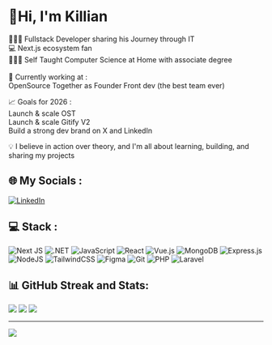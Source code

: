 <!-- Level 2: Bio and Detailled Features -->

# 💫Hi, I'm Killian
🧑🏽‍💻 Fullstack Developer sharing his Journey through IT <br/>
💻 Next.js ecosystem fan <br/>
🧑🏽‍🎓 Self Taught Computer Science at Home with associate degree <br/> <br/>
📌 Currently working at : <br/>
  OpenSource Together as Founder Front dev (the best team ever) <br/>

📈 Goals for 2026 : <br/>
  Launch & scale OST <br/>
  Launch & scale Gitify V2 <br/>
  Build a strong dev brand on X and LinkedIn<br/>

💡 I believe in action over theory, and I'm all about learning, building, and sharing my projects

## 🌐 My Socials :
[![LinkedIn](https://img.shields.io/badge/LinkedIn-%230077B5.svg?logo=linkedin&logoColor=white)](https://www.linkedin.com/in/killian-marty-557b78334/) 

## 💻 Stack :
![Next JS](https://img.shields.io/badge/Next-black?style=for-the-badge&logo=next.js&logoColor=white) ![.NET](https://img.shields.io/badge/.NET-5C2D91?style=for-the-badge&logo=.net&logoColor=white) ![JavaScript](https://img.shields.io/badge/javascript-%23323330.svg?style=for-the-badge&logo=javascript&logoColor=%23F7DF1E)  ![React](https://img.shields.io/badge/react-%2320232a.svg?style=for-the-badge&logo=react&logoColor=%2361DAFB) ![Vue.js](https://img.shields.io/badge/vue.js-%2335495e.svg?style=for-the-badge&logo=vuedotjs&logoColor=%234FC08D) ![MongoDB](https://img.shields.io/badge/MongoDB-%234ea94b.svg?style=for-the-badge&logo=mongodb&logoColor=white) ![Express.js](https://img.shields.io/badge/express.js-%23404d59.svg?style=for-the-badge&logo=express&logoColor=%2361DAFB) ![NodeJS](https://img.shields.io/badge/node.js-6DA55F?style=for-the-badge&logo=node.js&logoColor=white) ![TailwindCSS](https://img.shields.io/badge/tailwindcss-%2338B2AC.svg?style=for-the-badge&logo=tailwind-css&logoColor=white)   ![Figma](https://img.shields.io/badge/figma-%23F24E1E.svg?style=for-the-badge&logo=figma&logoColor=white) ![Git](https://img.shields.io/badge/git-%23F05033.svg?style=for-the-badge&logo=git&logoColor=white) ![PHP](https://img.shields.io/badge/php-%23777BB4.svg?style=for-the-badge&logo=php&logoColor=white) ![Laravel](https://img.shields.io/badge/laravel-%23FF2D20.svg?style=for-the-badge&logo=laravel&logoColor=white) 
## 📊 GitHub Streak and Stats:
![](https://github-readme-stats.vercel.app/api?username=69killian&theme=merko&hide_border=false&include_all_commits=false&count_private=false)
![](https://github-readme-stats.vercel.app/api/top-langs/?username=69killian&theme=merko&hide_border=false&include_all_commits=false&count_private=false&layout=compact)
![](https://github-readme-streak-stats.herokuapp.com/?user=69killian&theme=merko&hide_border=false)<br/>


---
[![](https://visitcount.itsvg.in/api?id=69killian&icon=0&color=0)](https://visitcount.itsvg.in)

<!-- Proudly created with GPRM ( https://gprm.itsvg.in ) -->
